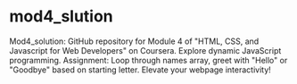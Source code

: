 # mod4_slution
 Mod4_solution: GitHub repository for Module 4 of "HTML, CSS, and Javascript for Web Developers" on Coursera. Explore dynamic JavaScript programming. Assignment: Loop through names array, greet with "Hello" or "Goodbye" based on starting letter. Elevate your webpage interactivity!
